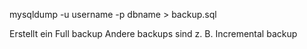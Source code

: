mysqldump -u username -p dbname > backup.sql

Erstellt ein Full backup
Andere backups sind z. B. Incremental backup